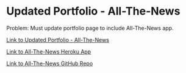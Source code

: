 # Updated Portfolio - All-The-News

Problem: Must update portfolio page to include All-The-News app.

[Link to Updated Portfolio - All-The-News](https://jrol.github.io/Updated-Portfolio-All-The-News/)

[Link to All-The-News Heroku App](https://all-the-news-scrape.herokuapp.com/)

[Link to All-The-News GitHub Repo](https://github.com/jRol/All-The-News)